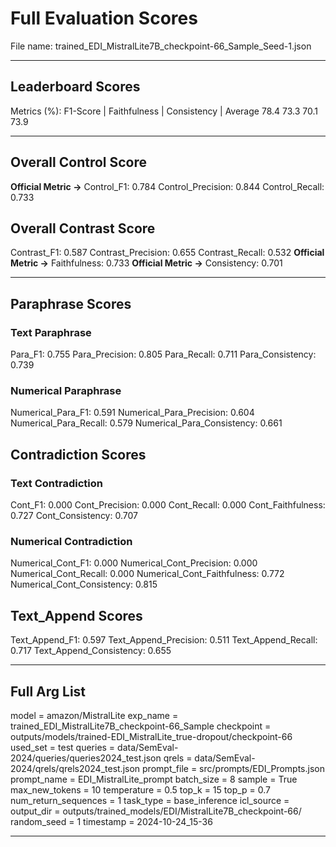 # Full Evaluation Scores

File name: trained_EDI_MistralLite7B_checkpoint-66_Sample_Seed-1.json


---

## Leaderboard Scores

Metrics (%): F1-Score | Faithfulness | Consistency | Average
                78.4        73.3          70.1        73.9

---

## Overall Control Score

**Official Metric ->** Control_F1: 0.784
Control_Precision: 0.844
Control_Recall: 0.733

## Overall Contrast Score

Contrast_F1: 0.587
Contrast_Precision: 0.655
Contrast_Recall: 0.532
**Official Metric ->** Faithfulness: 0.733
**Official Metric ->** Consistency: 0.701

---


## Paraphrase Scores


### Text Paraphrase

Para_F1: 0.755
Para_Precision: 0.805
Para_Recall: 0.711
Para_Consistency: 0.739


### Numerical Paraphrase

Numerical_Para_F1: 0.591
Numerical_Para_Precision: 0.604
Numerical_Para_Recall: 0.579
Numerical_Para_Consistency: 0.661


## Contradiction Scores


### Text Contradiction

Cont_F1: 0.000
Cont_Precision: 0.000
Cont_Recall: 0.000
Cont_Faithfulness: 0.727
Cont_Consistency: 0.707


### Numerical Contradiction

Numerical_Cont_F1: 0.000
Numerical_Cont_Precision: 0.000
Numerical_Cont_Recall: 0.000
Numerical_Cont_Faithfulness: 0.772
Numerical_Cont_Consistency: 0.815


## Text_Append Scores

Text_Append_F1: 0.597
Text_Append_Precision: 0.511
Text_Append_Recall: 0.717
Text_Append_Consistency: 0.655

---

## Full Arg List

model = amazon/MistralLite
exp_name = trained_EDI_MistralLite7B_checkpoint-66_Sample
checkpoint = outputs/models/trained-EDI_MistralLite_true-dropout/checkpoint-66
used_set = test
queries = data/SemEval-2024/queries/queries2024_test.json
qrels = data/SemEval-2024/qrels/qrels2024_test.json
prompt_file = src/prompts/EDI_Prompts.json
prompt_name = EDI_MistralLite_prompt
batch_size = 8
sample = True
max_new_tokens = 10
temperature = 0.5
top_k = 15
top_p = 0.7
num_return_sequences = 1
task_type = base_inference
icl_source = 
output_dir = outputs/trained_models/EDI/MistralLite7B_checkpoint-66/
random_seed = 1
timestamp = 2024-10-24_15-36

---

